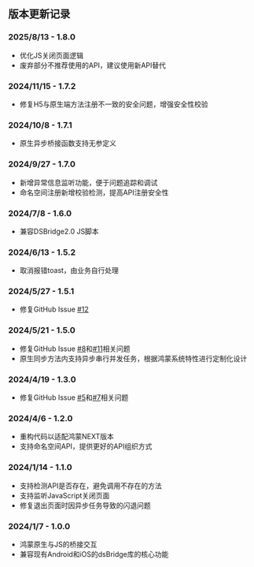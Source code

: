 
## 版本更新记录

### 2025/8/13 - 1.8.0

- 优化JS关闭页面逻辑
- 废弃部分不推荐使用的API，建议使用新API替代

### 2024/11/15 - 1.7.2

- 修复H5与原生端方法注册不一致的安全问题，增强安全性校验

### 2024/10/8 - 1.7.1

- 原生异步桥接函数支持无参定义

### 2024/9/27 - 1.7.0

- 新增异常信息监听功能，便于问题追踪和调试
- 命名空间注册新增校验检测，提高API注册安全性

### 2024/7/8 - 1.6.0

- 兼容DSBridge2.0 JS脚本

### 2024/6/13 - 1.5.2

- 取消报错toast，由业务自行处理

### 2024/5/27 - 1.5.1

- 修复GitHub Issue [#12](https://github.com/751496032/DSBridge-HarmonyOS/issues/12)

### 2024/5/21 - 1.5.0

- 修复GitHub Issue [#8](https://github.com/751496032/DSBridge-HarmonyOS/issues/8)和[#11](https://github.com/751496032/DSBridge-HarmonyOS/issues/11)相关问题
- 原生同步方法内支持异步串行并发任务，根据鸿蒙系统特性进行定制化设计

### 2024/4/19 - 1.3.0

- 修复GitHub Issue [#5](https://github.com/751496032/DSBridge-HarmonyOS/issues/5)和[#7](https://github.com/751496032/DSBridge-HarmonyOS/issues/7)相关问题

### 2024/4/6 - 1.2.0

- 重构代码以适配鸿蒙NEXT版本
- 支持命名空间API，提供更好的API组织方式

### 2024/1/14 - 1.1.0

- 支持检测API是否存在，避免调用不存在的方法
- 支持监听JavaScript关闭页面
- 修复退出页面时因异步任务导致的闪退问题

### 2024/1/7 - 1.0.0

- 鸿蒙原生与JS的桥接交互
- 兼容现有Android和iOS的dsBridge库的核心功能



